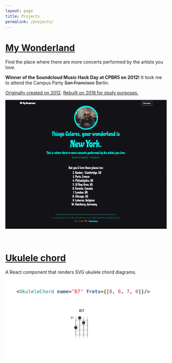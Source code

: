 ```yaml
---
layout: page
title: Projects
permalink: /projects/
---
```


# [My Wonderland](https://github.com/thicolares/my-wonderland)

Find the place where there are more concerts performed by the artists you love.

**Winner of the Soundcloud Music Hack Day at CPBR5 on 2012!** It took me to attend the Campus Party ~~San Francisco~~ Berlin.

[Originally created on 2012](https://github.com/thicolares/MyWonderland). [Rebuilt on 2018 for study purposes.](https://github.com/thicolares/my-wonderland)

<a href="https://github.com/thicolares/my-wonderland"><img src="/assets/img/projects/my-wonderland.png" alt="My Wonderland" title="My Wonderland" class="project-banner"></a>

&nbsp;

# [Ukulele chord](https://www.npmjs.com/package/ukulele-chord) 

A React component that renders SVG ukulele chord diagrams.

<a href="https://www.npmjs.com/package/ukulele-chord"><img src="/assets/img/projects/ukulele-chord.png" alt="Ukulele chord in action" title="Ukulele chord in action" class="project-banner"></a>


